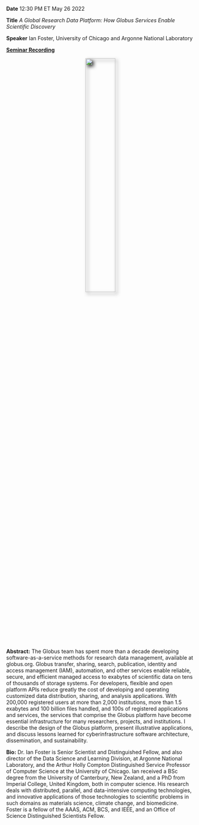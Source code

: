 **Date** 12:30 PM ET May 26 2022

**Title** *A Global Research Data Platform: How Globus Services Enable Scientific Discovery*

**Speaker** Ian Foster, University of Chicago and Argonne National Laboratory

<a target="_blank" href='https://drive.google.com/file/d/1hwVxrzJi7cAg-yoeaFz9VmeQB0IRHYfG/view'>**Seminar Recording**</a>

<p align=center>
<img src="https://nsdf-fabric.github.io/assets/misc/ian_foster.jpg" width="40%" style="filter: drop-shadow(5px 5px 5px #222);"> 
</p> 



**Abstract:** The Globus team has spent more than a decade developing software-as-a-service methods for research data management, available at globus.org. Globus transfer, sharing, search, publication, identity and access management (IAM), automation, and other services enable reliable, secure, and efficient managed access to exabytes of scientific data on tens of thousands of storage systems. For developers, flexible and open platform APIs reduce greatly the cost of developing and operating customized data distribution, sharing, and analysis applications. With 200,000 registered users at more than 2,000 institutions, more than 1.5 exabytes and 100 billion files handled, and 100s of registered applications and services, the services that comprise the Globus platform have become essential infrastructure for many researchers, projects, and institutions. I describe the design of the Globus platform, present illustrative applications, and discuss lessons learned for cyberinfrastructure software architecture, dissemination, and sustainability.

**Bio:** Dr. Ian Foster is Senior Scientist and Distinguished Fellow, and also director of the Data Science and Learning Division, at Argonne National Laboratory, and the Arthur Holly Compton Distinguished Service Professor of Computer Science at the University of Chicago. Ian received a BSc degree from the University of Canterbury, New Zealand, and a PhD from Imperial College, United Kingdom, both in computer science. His research deals with distributed, parallel, and data-intensive computing technologies, and innovative applications of those technologies to scientific problems in such domains as materials science, climate change, and biomedicine. Foster is a fellow of the AAAS, ACM, BCS, and IEEE, and an Office of Science Distinguished Scientists Fellow.



